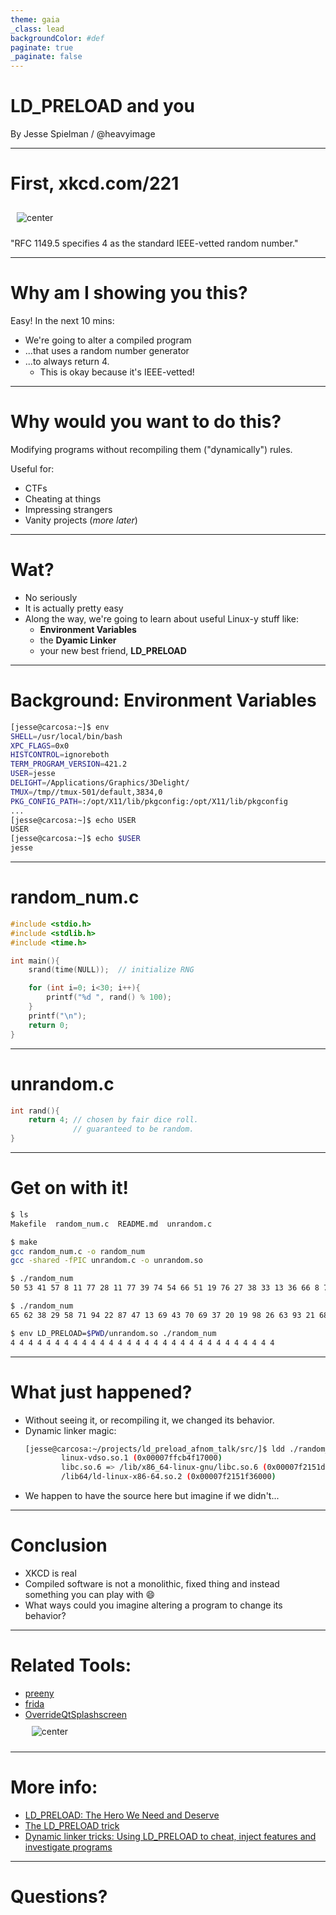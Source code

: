 ```yaml
---
theme: gaia
_class: lead
backgroundColor: #def
paginate: true
_paginate: false
---
```


# LD_PRELOAD and you

By Jesse Spielman / @heavyimage

---

# First, xkcd.com/221

<style>
img[alt~="center"] {
  display: block;
  margin: 0 auto;
  padding: 80px;
}
</style>

![center](https://imgs.xkcd.com/comics/random_number.png)

"RFC 1149.5 specifies 4 as the standard IEEE-vetted random number."


---
# Why am I showing you this?

Easy!  In the next 10 mins:

- We're going to alter a compiled program
- ...that uses a random number generator
- ...to always return 4.
    - This is okay because it's IEEE-vetted!


---
# Why would you want to do this?

Modifying programs without recompiling them ("dynamically") rules.

Useful for:

- CTFs
- Cheating at things
- Impressing strangers
- Vanity projects (*more later*)



---
# Wat?

- No seriously
- It is actually pretty easy
- Along the way, we're going to learn about useful Linux-y stuff like:
    - **Environment Variables**
    - the **Dyamic Linker**
    - your new best friend, **LD_PRELOAD**



---
# Background: Environment Variables

```bash
[jesse@carcosa:~]$ env
SHELL=/usr/local/bin/bash
XPC_FLAGS=0x0
HISTCONTROL=ignoreboth
TERM_PROGRAM_VERSION=421.2
USER=jesse
DELIGHT=/Applications/Graphics/3Delight/
TMUX=/tmp//tmux-501/default,3834,0
PKG_CONFIG_PATH=:/opt/X11/lib/pkgconfig:/opt/X11/lib/pkgconfig
...
[jesse@carcosa:~]$ echo USER
USER
[jesse@carcosa:~]$ echo $USER
jesse
```

---
# random_num.c

```c
#include <stdio.h>
#include <stdlib.h>
#include <time.h>

int main(){
    srand(time(NULL));  // initialize RNG

    for (int i=0; i<30; i++){
        printf("%d ", rand() % 100);
    }
    printf("\n");
    return 0;
}

```

---
# unrandom.c
```c
int rand(){
    return 4; // chosen by fair dice roll.
              // guaranteed to be random.
}
```

---
# Get on with it!

```bash
$ ls
Makefile  random_num.c  README.md  unrandom.c

$ make
gcc random_num.c -o random_num
gcc -shared -fPIC unrandom.c -o unrandom.so

$ ./random_num
50 53 41 57 8 11 77 28 11 77 39 74 54 66 51 19 76 27 38 33 13 36 66 8 70 12 38 7 2 41

$ ./random_num
65 62 38 29 58 71 94 22 87 47 13 69 43 70 69 37 20 19 98 26 63 93 21 68 22 95 83 63 46 26

$ env LD_PRELOAD=$PWD/unrandom.so ./random_num
4 4 4 4 4 4 4 4 4 4 4 4 4 4 4 4 4 4 4 4 4 4 4 4 4 4 4 4 4 4
```

---
# What just happened?
- Without seeing it, or recompiling it, we changed its behavior.
- Dynamic linker magic:
    ```bash
    [jesse@carcosa:~/projects/ld_preload_afnom_talk/src/]$ ldd ./random_num
            linux-vdso.so.1 (0x00007ffcb4f17000)
            libc.so.6 => /lib/x86_64-linux-gnu/libc.so.6 (0x00007f2151d46000)
            /lib64/ld-linux-x86-64.so.2 (0x00007f2151f36000)
    ```
- We happen to have the source here but imagine if we didn't...



---
# Conclusion
- XKCD is real
- Compiled software is not a monolithic, fixed thing and instead something you can play with :smile:
- What ways could you imagine altering a program to change its behavior?


---

<style>
img[alt~="center"] {
  display: block;
  margin: 0 auto;
  padding: 10px;
}
</style>

# Related Tools:
- [preeny](https://github.com/zardus/preeny)
- [frida](https://frida.re)
- [OverrideQtSplashscreen](https://github.com/heavyimage/OverrideQtSplashscreen)
    ![center](https://guidebookgallery.org/pics/splashes/netscape/4.5-communicator.png)


---
# More info:
- [LD_PRELOAD: The Hero We Need and Deserve](https://blog.jessfraz.com/post/ld_preload/)
- [The LD_PRELOAD trick](http://www.goldsborough.me/c/low-level/kernel/2016/08/29/16-48-53-the_-ld_preload-_trick/)
- [Dynamic linker tricks: Using LD_PRELOAD to cheat, inject features and investigate programs](https://rafalcieslak.wordpress.com/2013/04/02/dynamic-linker-tricks-using-ld_preload-to-cheat-inject-features-and-investigate-programs/)


---
<!--_class: lead -->

# Questions?
